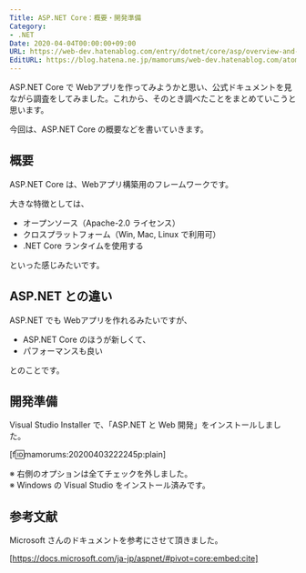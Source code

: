 ```yaml
---
Title: ASP.NET Core：概要・開発準備
Category:
- .NET
Date: 2020-04-04T00:00:00+09:00
URL: https://web-dev.hatenablog.com/entry/dotnet/core/asp/overview-and-install
EditURL: https://blog.hatena.ne.jp/mamorums/web-dev.hatenablog.com/atom/entry/26006613544692093
---
```


ASP.NET Core で Webアプリを作ってみようかと思い、公式ドキュメントを見ながら調査をしてみました。これから、そのとき調べたことをまとめていこうと思います。

今回は、ASP.NET Core の概要などを書いていきます。


## 概要
ASP.NET Core は、Webアプリ構築用のフレームワークです。

大きな特徴としては、

- オープンソース（Apache-2.0 ライセンス）
- クロスプラットフォーム（Win, Mac, Linux で利用可）
- .NET Core ランタイムを使用する

といった感じみたいです。


## ASP.NET との違い
ASP.NET でも Webアプリを作れるみたいですが、

- ASP.NET Core のほうが新しくて、
- パフォーマンスも良い

とのことです。


## 開発準備
Visual Studio Installer で、「ASP.NET と Web 開発」をインストールしました。

[f:id:mamorums:20200403222245p:plain]

※ 右側のオプションは全てチェックを外しました。  
※ Windows の Visual Studio  をインストール済みです。


## 参考文献
Microsoft さんのドキュメントを参考にさせて頂きました。

[https://docs.microsoft.com/ja-jp/aspnet/#pivot=core:embed:cite]


